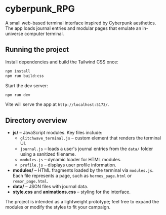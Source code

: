 # cyberpunk_RPG

A small web-based terminal interface inspired by Cyberpunk aesthetics. The app loads journal entries and modular pages that emulate an in-universe computer terminal.

## Running the project

Install dependencies and build the Tailwind CSS once:

```bash
npm install
npm run build:css
```

Start the dev server:

```bash
npm run dev
```

Vite will serve the app at `http://localhost:5173/`.

## Directory overview

- **js/** – JavaScript modules. Key files include:
  - `glitchwave_terminal.js` – custom element that renders the terminal UI.
  - `journal.js` – loads a user's journal entries from the `data/` folder using a sanitized filename.
  - `modules.js` – dynamic loader for HTML modules.
  - `profile.js` – displays user profile information.
- **modules/** – HTML fragments loaded by the terminal via `modules.js`. Each file represents a page, such as `hermes_page.html` or `remor_page.html`.
- **data/** – JSON files with journal data.
- **style.css** and **animations.css** – styling for the interface.

The project is intended as a lightweight prototype; feel free to expand the modules or modify the styles to fit your campaign.
